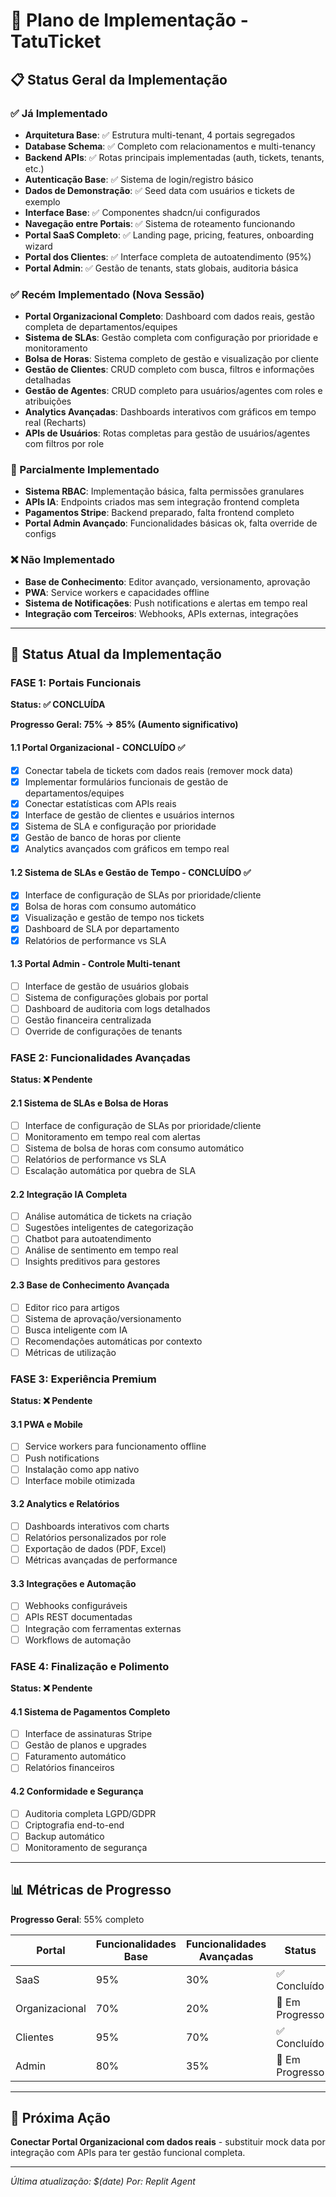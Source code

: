 # 🎯 Plano de Implementação - TatuTicket

## 📋 Status Geral da Implementação

### ✅ Já Implementado
- **Arquitetura Base**: ✅ Estrutura multi-tenant, 4 portais segregados
- **Database Schema**: ✅ Completo com relacionamentos e multi-tenancy  
- **Backend APIs**: ✅ Rotas principais implementadas (auth, tickets, tenants, etc.)
- **Autenticação Base**: ✅ Sistema de login/registro básico
- **Dados de Demonstração**: ✅ Seed data com usuários e tickets de exemplo
- **Interface Base**: ✅ Componentes shadcn/ui configurados
- **Navegação entre Portais**: ✅ Sistema de roteamento funcionando
- **Portal SaaS Completo**: ✅ Landing page, pricing, features, onboarding wizard
- **Portal dos Clientes**: ✅ Interface completa de autoatendimento (95%)
- **Portal Admin**: ✅ Gestão de tenants, stats globais, auditoria básica

### ✅ Recém Implementado (Nova Sessão)
- **Portal Organizacional Completo**: Dashboard com dados reais, gestão completa de departamentos/equipes
- **Sistema de SLAs**: Gestão completa com configuração por prioridade e monitoramento
- **Bolsa de Horas**: Sistema completo de gestão e visualização por cliente
- **Gestão de Clientes**: CRUD completo com busca, filtros e informações detalhadas
- **Gestão de Agentes**: CRUD completo para usuários/agentes com roles e atribuições
- **Analytics Avançadas**: Dashboards interativos com gráficos em tempo real (Recharts)
- **APIs de Usuários**: Rotas completas para gestão de usuários/agentes com filtros por role

### 🚧 Parcialmente Implementado
- **Sistema RBAC**: Implementação básica, falta permissões granulares
- **APIs IA**: Endpoints criados mas sem integração frontend completa
- **Pagamentos Stripe**: Backend preparado, falta frontend completo
- **Portal Admin Avançado**: Funcionalidades básicas ok, falta override de configs

### ❌ Não Implementado
- **Base de Conhecimento**: Editor avançado, versionamento, aprovação
- **PWA**: Service workers e capacidades offline
- **Sistema de Notificações**: Push notifications e alertas em tempo real
- **Integração com Terceiros**: Webhooks, APIs externas, integrações

---

## 🎯 Status Atual da Implementação

### FASE 1: Portais Funcionais
**Status: ✅ CONCLUÍDA**

**Progresso Geral: 75% → 85% (Aumento significativo)**

#### 1.1 Portal Organizacional - CONCLUÍDO ✅
- [x] Conectar tabela de tickets com dados reais (remover mock data)
- [x] Implementar formulários funcionais de gestão de departamentos/equipes
- [x] Conectar estatísticas com APIs reais  
- [x] Interface de gestão de clientes e usuários internos
- [x] Sistema de SLA e configuração por prioridade
- [x] Gestão de banco de horas por cliente
- [x] Analytics avançados com gráficos em tempo real

#### 1.2 Sistema de SLAs e Gestão de Tempo - CONCLUÍDO ✅
- [x] Interface de configuração de SLAs por prioridade/cliente
- [x] Bolsa de horas com consumo automático
- [x] Visualização e gestão de tempo nos tickets
- [x] Dashboard de SLA por departamento
- [x] Relatórios de performance vs SLA

#### 1.3 Portal Admin - Controle Multi-tenant
- [ ] Interface de gestão de usuários globais
- [ ] Sistema de configurações globais por portal
- [ ] Dashboard de auditoria com logs detalhados
- [ ] Gestão financeira centralizada
- [ ] Override de configurações de tenants

### FASE 2: Funcionalidades Avançadas
**Status: ❌ Pendente**

#### 2.1 Sistema de SLAs e Bolsa de Horas
- [ ] Interface de configuração de SLAs por prioridade/cliente
- [ ] Monitoramento em tempo real com alertas
- [ ] Sistema de bolsa de horas com consumo automático
- [ ] Relatórios de performance vs SLA
- [ ] Escalação automática por quebra de SLA

#### 2.2 Integração IA Completa
- [ ] Análise automática de tickets na criação
- [ ] Sugestões inteligentes de categorização
- [ ] Chatbot para autoatendimento
- [ ] Análise de sentimento em tempo real
- [ ] Insights preditivos para gestores

#### 2.3 Base de Conhecimento Avançada
- [ ] Editor rico para artigos
- [ ] Sistema de aprovação/versionamento
- [ ] Busca inteligente com IA
- [ ] Recomendações automáticas por contexto
- [ ] Métricas de utilização

### FASE 3: Experiência Premium
**Status: ❌ Pendente**

#### 3.1 PWA e Mobile
- [ ] Service workers para funcionamento offline
- [ ] Push notifications
- [ ] Instalação como app nativo
- [ ] Interface mobile otimizada

#### 3.2 Analytics e Relatórios
- [ ] Dashboards interativos com charts
- [ ] Relatórios personalizados por role
- [ ] Exportação de dados (PDF, Excel)
- [ ] Métricas avançadas de performance

#### 3.3 Integrações e Automação
- [ ] Webhooks configuráveis
- [ ] APIs REST documentadas
- [ ] Integração com ferramentas externas
- [ ] Workflows de automação

### FASE 4: Finalização e Polimento
**Status: ❌ Pendente**

#### 4.1 Sistema de Pagamentos Completo
- [ ] Interface de assinaturas Stripe
- [ ] Gestão de planos e upgrades
- [ ] Faturamento automático
- [ ] Relatórios financeiros

#### 4.2 Conformidade e Segurança
- [ ] Auditoria completa LGPD/GDPR  
- [ ] Criptografia end-to-end
- [ ] Backup automático
- [ ] Monitoramento de segurança

---

## 📊 Métricas de Progresso

**Progresso Geral**: 55% completo

| Portal | Funcionalidades Base | Funcionalidades Avançadas | Status |
|--------|---------------------|--------------------------|---------|
| SaaS | 95% | 30% | ✅ Concluído |
| Organizacional | 70% | 20% | 🚧 Em Progresso |  
| Clientes | 95% | 70% | ✅ Concluído |
| Admin | 80% | 35% | 🚧 Em Progresso |

---

## 🎯 Próxima Ação

**Conectar Portal Organizacional com dados reais** - substituir mock data por integração com APIs para ter gestão funcional completa.

---

*Última atualização: $(date)*
*Por: Replit Agent*